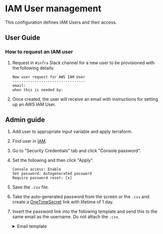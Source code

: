 # IAM User management

This configuration defines IAM Users and their access.

## User Guide

### How to request an IAM user

1. Request in `#infra` Slack channel for a new user to be provisioned with the following details:

   ```text
   New user request for AWS IAM User
   ---------------------------------
   email:
   when this is needed by:
   ```

2. Once created, the user will receive an email with instructions for setting up an AWS IAM User.

## Admin guide

1. Add user to appropriate input variable and apply terraform.
2. Find user in [IAM](https://us-east-1.console.aws.amazon.com/iamv2/home#/users).
3. Go to "Security Credentials" tab and click "Console password".
4. Set the following and then click "Apply".

   ```text
   Console access: Enable
   Set password: Autogenerated password
   Require password reset: [x]
   ```

5. Save the `.csv` file.
6. Take the auto-generated password from the screen or the `.csv` and create a [OneTimeSecret](https://onetimesecret.com/) link with lifetime of 1 day.
6. Insert the password link into the following template and send this to the same email as the username. Do not attach the `.csv`.

   <Details>
     <Summary>Email template</Summary>

    **Subject**: Your AWS IAM User for Recrd has been created

    An IAM user has been created for you to access the AWS account for Recrd.

    - Sign-in URL: https://378942204220.signin.aws.amazon.com/console
    - User name: your email address (where you received this email)
    - Password (link expires within 24 hours): **[REPLACE WITH LINK]**

    Setup instructions:
    1. Log in using the [Sign-in URL](https://378942204220.signin.aws.amazon.com/console)
    2. Change your password
    3. Add an MFA device (see [documentation](https://docs.aws.amazon.com/IAM/latest/UserGuide/id_credentials_mfa_enable_virtual.html))
    4. Sign out
    5. Log back in with your new password and MFA

    Your user has very limited access, please assume the appropriate role to see/manage any services or resources.

    Continue setting up your workstation following the AWS access section of the developer guide:
    https://github.com/RecrdGroup/terraform/blob/master/developer_guide.md#aws-access

    In case you have an issue or you received this email as an error, please contact us via `#infra` on Slack.
   </Details>
